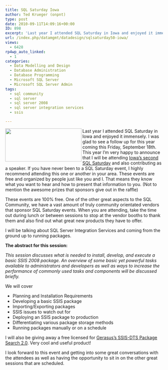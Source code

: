 ```yaml
---
title: SQL Saturday Iowa
author: Ted Krueger (onpnt)
type: post
date: 2010-09-11T14:09:16+00:00
ID: 898
excerpt: 'Last year I attended SQL Saturday in Iowa and enjoyed it immensely.  I was glad to see a follow up for this year coming this Friday, September 18th.  This year I’m very happy to announce that I will be attending Iowa’s second SQL Saturday and also contributing as a speaker.  If you have never been to a SQL Saturday event, I highly recommend attending this one or another in your area.  These events are free and organized by people just like you and I.'
url: /index.php/datamgmt/datadesign/sqlsaturday50-iowa/
views:
  - 6428
rp4wp_auto_linked:
  - 1
categories:
  - Data Modelling and Design
  - Database Administration
  - Database Programming
  - Microsoft SQL Server
  - Microsoft SQL Server Admin
tags:
  - sql community
  - sql server
  - sql server 2008
  - sql server integration services
  - ssis

---
```

<div class="image_block">
  <img src="/wp-content/uploads/blogs/DataMgmt/sqlsat50.gif" alt="" title="" width="244" height="106" align="left" />
</div>

Last year I attended SQL Saturday in Iowa and enjoyed it immensely. I was glad to see a follow up for this year coming this Friday, September 18th. This year I’m very happy to announce that I will be attending [Iowa’s second SQL Saturday][1] and also contributing as a speaker. If you have never been to a SQL Saturday event, I highly recommend attending this one or another in your area. These events are free and organized by people just like you and I. That means they know what you want to hear and how to present that information to you. (Not to mention the awesome prizes that sponsors give out in the raffle)

These events are 100% free. One of the other great aspects to the SQL Community, we have a vast amount of truly community orientated vendors that sponsor SQL Saturday events. When you are attending, take the time out during lunch or between sessions to stop at the vendor booths to thank them and also find out what great new products they have to offer.

I will be talking about SQL Server Integration Services and coming from the ground up to running packages.

**The abstract for this session:**

_This session discusses what is needed to install, develop, and execute a basic SSIS 2008 package. An overview of some basic yet powerful tasks available to administrators and developers as well as ways to increase the performance of commonly used tasks and components will be discussed briefly._ 

<span class="MT_under">We will cover</span> 

  * Planning and Installation Requirements
  * Developing a basic SSIS package 
  * Importing/Exporting packages 
  * SSIS issues to watch out for 
  * Deploying an SSIS package to production 
  * Differentiating various package storage methods 
  * Running packages manually or on a schedule

I will also be giving away a free licensed for [Gerasus&#8217;s SSIS-DTS Package Search 2.0][2]. Very cool and useful product! 

I look forward to this event and getting into some great conversations with the attendees as well as having the opportunity to sit in on the other great sessions that are scheduled.

 [1]: http://www.sqlsaturday.com/eventhome.aspx
 [2]: http://www.gerasus.com/